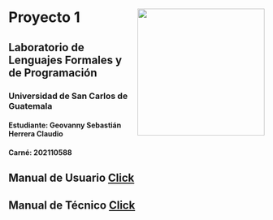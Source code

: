 # <img align="right"  src="https://user-images.githubusercontent.com/98846377/228122192-39550552-e166-4bad-9f63-597087b091b6.png" width="250px"/> Proyecto 1        



## Laboratorio de Lenguajes Formales y de Programación
### Universidad de San Carlos de Guatemala
#### Estudiante: Geovanny Sebastián Herrera Claudio
#### Carné: 202110588

## Manual de Usuario [Click](https://github.com/SebastianHerrera/-LFP-Proyecto1_202110588/blob/main/manuals/ManualDeUsuario.pdf)
####
####
####
## Manual de Técnico [Click](https://github.com/SebastianHerrera/-LFP-Proyecto1_202110588/blob/main/manuals/ManualTecnico.pdf)
